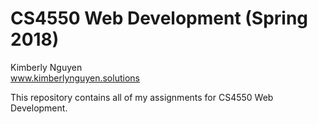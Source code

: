 # CS4550 Web Development (Spring 2018)
Kimberly Nguyen  
www.kimberlynguyen.solutions

This repository contains all of my assignments for CS4550 Web Development.
